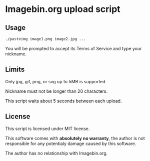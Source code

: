 Imagebin.org upload script
==========================

Usage
-----

```sh
./pasteimg image1.png image2.jpg ...
```

You will be prompted to accept its Terms of Service and type your nickname.

Limits
------

Only jpg, gif, png, or svg up to 5MB is supported.

Nickname must not be longer than 20 characters.

This script waits about 5 seconds between each upload.

License
-------

This script is licensed under MIT license.

This software comes with **absolutely no warranty**, the author is not
responsible for any potentialy damage caused by this software.

The author has no relationship with Imagebin.org.

